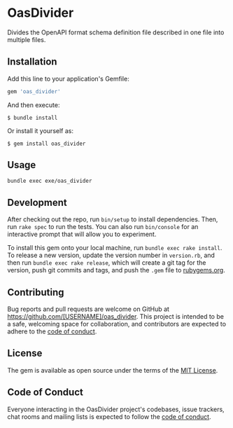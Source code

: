 # OasDivider

Divides the OpenAPI format schema definition file described in one file into multiple files.

## Installation

Add this line to your application's Gemfile:

```ruby
gem 'oas_divider'
```

And then execute:

    $ bundle install

Or install it yourself as:

    $ gem install oas_divider

## Usage

```shell
bundle exec exe/oas_divider
```

## Development

After checking out the repo, run `bin/setup` to install dependencies. Then, run `rake spec` to run the tests. You can also run `bin/console` for an interactive prompt that will allow you to experiment.

To install this gem onto your local machine, run `bundle exec rake install`. To release a new version, update the version number in `version.rb`, and then run `bundle exec rake release`, which will create a git tag for the version, push git commits and tags, and push the `.gem` file to [rubygems.org](https://rubygems.org).

## Contributing

Bug reports and pull requests are welcome on GitHub at https://github.com/[USERNAME]/oas_divider. This project is intended to be a safe, welcoming space for collaboration, and contributors are expected to adhere to the [code of conduct](https://github.com/[USERNAME]/oas_divider/blob/master/CODE_OF_CONDUCT.md).


## License

The gem is available as open source under the terms of the [MIT License](https://opensource.org/licenses/MIT).

## Code of Conduct

Everyone interacting in the OasDivider project's codebases, issue trackers, chat rooms and mailing lists is expected to follow the [code of conduct](https://github.com/[USERNAME]/oas_divider/blob/master/CODE_OF_CONDUCT.md).
